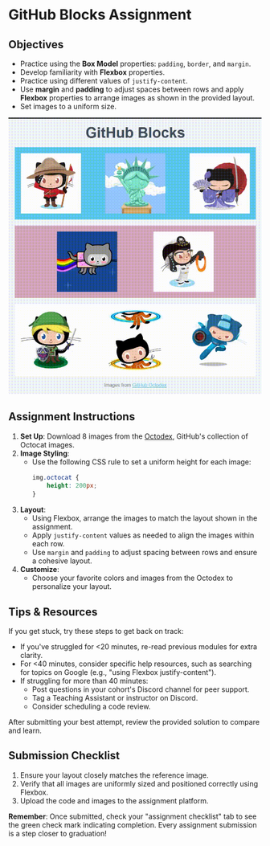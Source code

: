 # GitHub Blocks Assignment

## Objectives
- Practice using the **Box Model** properties: `padding`, `border`, and `margin`.
- Develop familiarity with **Flexbox** properties.
- Practice using different values of `justify-content`.
- Use **margin** and **padding** to adjust spaces between rows and apply **Flexbox** properties to arrange images as shown in the provided layout.
- Set images to a uniform size.

![GitHub Blocks](image.gif)

## Assignment Instructions

1. **Set Up**: Download 8 images from the [Octodex](https://octodex.github.com/), GitHub's collection of Octocat images.
2. **Image Styling**:
    - Use the following CSS rule to set a uniform height for each image:
      ```css
      img.octocat {
          height: 200px;
      }
      ```
3. **Layout**:
    - Using Flexbox, arrange the images to match the layout shown in the assignment.
    - Apply `justify-content` values as needed to align the images within each row.
    - Use `margin` and `padding` to adjust spacing between rows and ensure a cohesive layout.
4. **Customize**:
    - Choose your favorite colors and images from the Octodex to personalize your layout.

## Tips & Resources

If you get stuck, try these steps to get back on track:
- If you've struggled for <20 minutes, re-read previous modules for extra clarity.
- For <40 minutes, consider specific help resources, such as searching for topics on Google (e.g., "using Flexbox justify-content").
- If struggling for more than 40 minutes:
  - Post questions in your cohort's Discord channel for peer support.
  - Tag a Teaching Assistant or instructor on Discord.
  - Consider scheduling a code review.

After submitting your best attempt, review the provided solution to compare and learn.

## Submission Checklist

1. Ensure your layout closely matches the reference image.
2. Verify that all images are uniformly sized and positioned correctly using Flexbox.
3. Upload the code and images to the assignment platform.

**Remember**: Once submitted, check your "assignment checklist" tab to see the green check mark indicating completion. Every assignment submission is a step closer to graduation!
